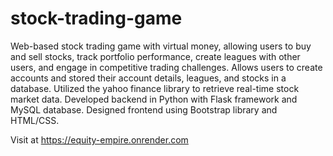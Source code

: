 # stock-trading-game
Web-based stock trading game with virtual money, allowing users to buy 
and sell stocks, track portfolio performance, create leagues with other users, 
and engage in competitive trading challenges.
Allows users to create accounts and stored their account details, leagues, and stocks 
in a database.
Utilized the yahoo finance library to retrieve real-time stock market data.
Developed backend in Python with Flask framework and MySQL database.
Designed frontend using Bootstrap library and HTML/CSS.

Visit at https://equity-empire.onrender.com
